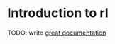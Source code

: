 # Introduction to rl

TODO: write [great documentation](http://jacobian.org/writing/what-to-write/)
